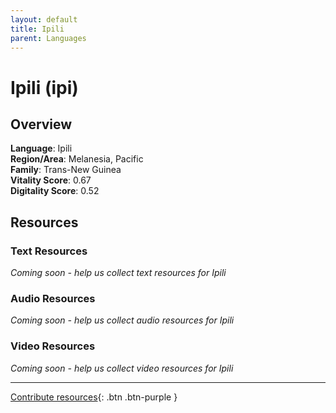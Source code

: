 ```yaml
---
layout: default
title: Ipili
parent: Languages
---
```


# Ipili (ipi)

## Overview

**Language**: Ipili  
**Region/Area**: Melanesia, Pacific  
**Family**: Trans-New Guinea  
**Vitality Score**: 0.67  
**Digitality Score**: 0.52  

## Resources

### Text Resources
*Coming soon - help us collect text resources for Ipili*

### Audio Resources
*Coming soon - help us collect audio resources for Ipili*

### Video Resources
*Coming soon - help us collect video resources for Ipili*

---

[Contribute resources](https://fairtrain.github.io/){: .btn .btn-purple }
